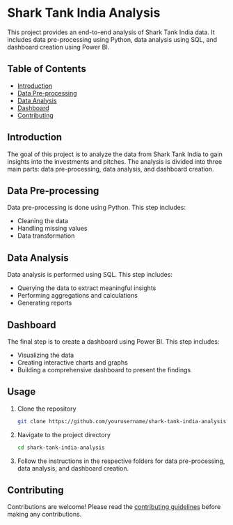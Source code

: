 # Shark Tank India Analysis

This project provides an end-to-end analysis of Shark Tank India data. It includes data pre-processing using Python, data analysis using SQL, and dashboard creation using Power BI.

## Table of Contents
- [Introduction](#introduction)
- [Data Pre-processing](#data-pre-processing)
- [Data Analysis](#data-analysis)
- [Dashboard](#dashboard)
- [Contributing](#contributing)


## Introduction
The goal of this project is to analyze the data from Shark Tank India to gain insights into the investments and pitches. The analysis is divided into three main parts: data pre-processing, data analysis, and dashboard creation.

## Data Pre-processing
Data pre-processing is done using Python. This step includes:
- Cleaning the data
- Handling missing values
- Data transformation

## Data Analysis
Data analysis is performed using SQL. This step includes:
- Querying the data to extract meaningful insights
- Performing aggregations and calculations
- Generating reports

## Dashboard
The final step is to create a dashboard using Power BI. This step includes:
- Visualizing the data
- Creating interactive charts and graphs
- Building a comprehensive dashboard to present the findings


## Usage
1. Clone the repository
    ```bash
    git clone https://github.com/yourusername/shark-tank-india-analysis.git
    ```
2. Navigate to the project directory
    ```bash
    cd shark-tank-india-analysis
    ```
3. Follow the instructions in the respective folders for data pre-processing, data analysis, and dashboard creation.

## Contributing
Contributions are welcome! Please read the [contributing guidelines](CONTRIBUTING.md) before making any contributions.
